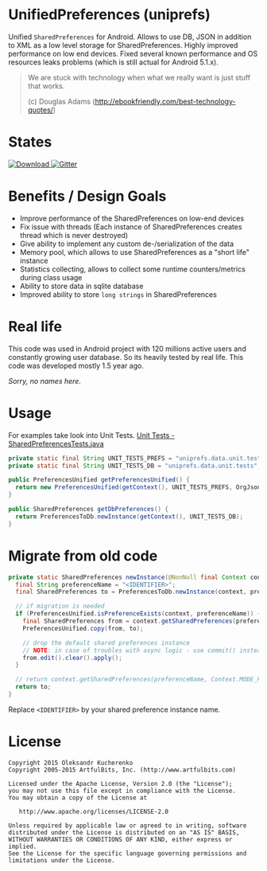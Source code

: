 # UnifiedPreferences (uniprefs)

Unified ```SharedPreferences``` for Android. Allows to use DB, JSON in addition to XML as a low level
storage for SharedPreferences. Highly improved performance on low end devices. Fixed several known performance
and OS resources leaks problems (which is still actual for Android 5.1.x).

>
> We are stuck with technology when what we really want is just stuff that works.
>
> (c) Douglas Adams (http://ebookfriendly.com/best-technology-quotes/)
>

# States

[ ![Download](https://api.bintray.com/packages/kucherenko-alex/android/com.artfulbits%3Auniprefs/images/download.svg) ](https://bintray.com/kucherenko-alex/android/com.artfulbits%3Auniprefs/_latestVersion) [![Gitter](https://badges.gitter.im/Join%20Chat.svg)](https://gitter.im/OleksandrKucherenko/UnifiedPreferences?utm_source=badge&utm_medium=badge&utm_campaign=pr-badge) 

# Benefits / Design Goals

* Improve performance of the SharedPreferences on low-end devices
* Fix issue with threads (Each instance of SharedPreferences creates thread which is never destroyed)
* Give ability to implement any custom de-/serialization of the data
* Memory pool, which allows to use SharedPreferences as a "short life" instance
* Statistics collecting, allows to collect some runtime counters/metrics during class usage
* Ability to store data in sqlite database
* Improved ability to store ```long strings``` in SharedPreferences

# Real life

This code was used in Android project with 120 millions active users and constantly growing user database.
So its heavily tested by real life. This code was developed mostly 1.5 year ago.

_Sorry, no names here._

# Usage

For examples take look into Unit Tests. [Unit Tests - SharedPreferencesTests.java][1]


```java
private static final String UNIT_TESTS_PREFS = "uniprefs.data.unit.tests.prefs";
private static final String UNIT_TESTS_DB = "uniprefs.data.unit.tests";

public PreferencesUnified getPreferencesUnified() {
  return new PreferencesUnified(getContext(), UNIT_TESTS_PREFS, OrgJsonSerializer.Instance);
}

public SharedPreferences getDbPreferences() {
  return PreferencesToDb.newInstance(getContext(), UNIT_TESTS_DB);
}
```

# Migrate from old code

```java
private static SharedPreferences newInstance(@NonNull final Context context) {
  final String preferenceName = "<IDENTIFIER>";
  final SharedPreferences to = PreferencesToDb.newInstance(context, preferenceName);

  // if migration is needed
  if (PreferencesUnified.isPreferenceExists(context, preferenceName)) {
    final SharedPreferences from = context.getSharedPreferences(preferenceName, Context.MODE_PRIVATE);
    PreferencesUnified.copy(from, to);

    // drop the default shared preferences instance
    // NOTE: in case of troubles with async logic - use commit() instead of apply()
    from.edit().clear().apply();
  }

  // return context.getSharedPreferences(preferenceName, Context.MODE_PRIVATE);
  return to;
}
```

Replace ```<IDENTIFIER>``` by your shared preference instance name.

# License

    Copyright 2015 Oleksandr Kucherenko
    Copyright 2005-2015 ArtfulBits, Inc. (http://www.artfulbits.com)

    Licensed under the Apache License, Version 2.0 (the "License");
    you may not use this file except in compliance with the License.
    You may obtain a copy of the License at

       http://www.apache.org/licenses/LICENSE-2.0

    Unless required by applicable law or agreed to in writing, software
    distributed under the License is distributed on an "AS IS" BASIS,
    WITHOUT WARRANTIES OR CONDITIONS OF ANY KIND, either express or implied.
    See the License for the specific language governing permissions and
    limitations under the License.

[1]: uniprefs/src/test/java/com/artfulbits/uniprefs/SharedPreferencesTests.java
